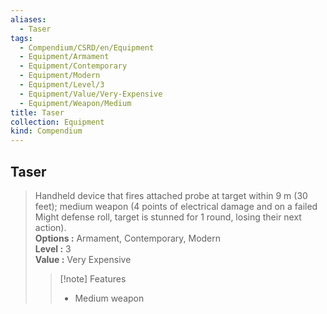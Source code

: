 ```yaml
---
aliases:
  - Taser
tags:
  - Compendium/CSRD/en/Equipment
  - Equipment/Armament
  - Equipment/Contemporary
  - Equipment/Modern
  - Equipment/Level/3
  - Equipment/Value/Very-Expensive
  - Equipment/Weapon/Medium
title: Taser
collection: Equipment
kind: Compendium
---
```

## Taser  
  
>Handheld device that fires attached probe at target within 9 m (30 feet); medium weapon (4 points of electrical damage and on a failed Might defense roll, target is stunned for 1 round, losing their next action).  
> **Options :** Armament, Contemporary, Modern  
> **Level :** 3  
> **Value :** Very Expensive  
>>[!note] Features  
>> - Medium weapon
